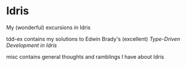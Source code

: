 # Idris
My (wonderful) excursions in Idris

tdd-ex contains my solutions to Edwin Brady's (excellent) _Type-Driven Development in Idris_

misc contains general thoughts and ramblings I have about Idris
